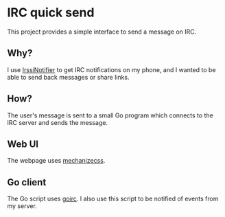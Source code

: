 # IRC quick send

This project provides a simple interface to send a message on IRC.

## Why?

I use [IrssiNotifier](https://irssinotifier.appspot.com/) to get IRC notifications on my phone, and I wanted to be able to send back messages or share links.

## How?

The user's message is sent to a small Go program which connects to the IRC server and sends the message.

## Web UI

The webpage uses [mechanizecss](http://materializecss.com/).

## Go client

The Go script uses [goirc](https://github.com/fluffle/goirc/). I also use this script to be notified of events from my server.


